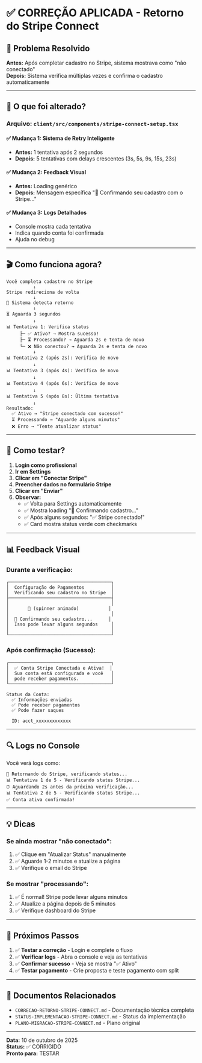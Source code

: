 # ✅ CORREÇÃO APLICADA - Retorno do Stripe Connect

## 🎯 Problema Resolvido

**Antes:** Após completar cadastro no Stripe, sistema mostrava como "não conectado"  
**Depois:** Sistema verifica múltiplas vezes e confirma o cadastro automaticamente

---

## 🔧 O que foi alterado?

### Arquivo: `client/src/components/stripe-connect-setup.tsx`

#### ✅ Mudança 1: Sistema de Retry Inteligente
- **Antes:** 1 tentativa após 2 segundos
- **Depois:** 5 tentativas com delays crescentes (3s, 5s, 9s, 15s, 23s)

#### ✅ Mudança 2: Feedback Visual
- **Antes:** Loading genérico
- **Depois:** Mensagem específica "🔄 Confirmando seu cadastro com o Stripe..."

#### ✅ Mudança 3: Logs Detalhados
- Console mostra cada tentativa
- Indica quando conta foi confirmada
- Ajuda no debug

---

## 🎬 Como funciona agora?

```
Você completa cadastro no Stripe
          ↓
Stripe redireciona de volta
          ↓
🔄 Sistema detecta retorno
          ↓
⏳ Aguarda 3 segundos
          ↓
📊 Tentativa 1: Verifica status
     ├─ ✅ Ativo? → Mostra sucesso!
     ├─ ⏳ Processando? → Aguarda 2s e tenta de novo
     └─ ❌ Não conectou? → Aguarda 2s e tenta de novo
          ↓
📊 Tentativa 2 (após 2s): Verifica de novo
          ↓
📊 Tentativa 3 (após 4s): Verifica de novo
          ↓
📊 Tentativa 4 (após 6s): Verifica de novo
          ↓
📊 Tentativa 5 (após 8s): Última tentativa
          ↓
Resultado:
  ✅ Ativo → "Stripe conectado com sucesso!"
  ⏳ Processando → "Aguarde alguns minutos"
  ❌ Erro → "Tente atualizar status"
```

---

## 🧪 Como testar?

1. **Login como profissional**
2. **Ir em Settings**
3. **Clicar em "Conectar Stripe"**
4. **Preencher dados no formulário Stripe**
5. **Clicar em "Enviar"**
6. **Observar:**
   - ✅ Volta para Settings automaticamente
   - ✅ Mostra loading "🔄 Confirmando cadastro..."
   - ✅ Após alguns segundos: "✅ Stripe conectado!"
   - ✅ Card mostra status verde com checkmarks

---

## 📊 Feedback Visual

### Durante a verificação:
```
┌──────────────────────────────────────┐
│  Configuração de Pagamentos          │
│  Verificando seu cadastro no Stripe  │
├──────────────────────────────────────┤
│                                      │
│       🔄 (spinner animado)           │
│                                      │
│  🔄 Confirmando seu cadastro...      │
│  Isso pode levar alguns segundos     │
│                                      │
└──────────────────────────────────────┘
```

### Após confirmação (Sucesso):
```
┌──────────────────────────────────────┐
│  ✅ Conta Stripe Conectada e Ativa!  │
│  Sua conta está configurada e você   │
│  pode receber pagamentos.            │
└──────────────────────────────────────┘

Status da Conta:
  ✅ Informações enviadas
  ✅ Pode receber pagamentos
  ✅ Pode fazer saques

  ID: acct_xxxxxxxxxxxxx
```

---

## 🔍 Logs no Console

Você verá logs como:

```
🔄 Retornando do Stripe, verificando status...
📊 Tentativa 1 de 5 - Verificando status Stripe...
⏰ Aguardando 2s antes da próxima verificação...
📊 Tentativa 2 de 5 - Verificando status Stripe...
✅ Conta ativa confirmada!
```

---

## 💡 Dicas

### Se ainda mostrar "não conectado":
1. ✅ Clique em "Atualizar Status" manualmente
2. ✅ Aguarde 1-2 minutos e atualize a página
3. ✅ Verifique o email do Stripe

### Se mostrar "processando":
1. ✅ É normal! Stripe pode levar alguns minutos
2. ✅ Atualize a página depois de 5 minutos
3. ✅ Verifique dashboard do Stripe

---

## 📝 Próximos Passos

1. ✅ **Testar a correção** - Login e complete o fluxo
2. ✅ **Verificar logs** - Abra o console e veja as tentativas
3. ✅ **Confirmar sucesso** - Veja se mostra "✅ Ativo"
4. ✅ **Testar pagamento** - Crie proposta e teste pagamento com split

---

## 📄 Documentos Relacionados

- `CORRECAO-RETORNO-STRIPE-CONNECT.md` - Documentação técnica completa
- `STATUS-IMPLEMENTACAO-STRIPE-CONNECT.md` - Status da implementação
- `PLANO-MIGRACAO-STRIPE-CONNECT.md` - Plano original

---

**Data:** 10 de outubro de 2025  
**Status:** ✅ CORRIGIDO  
**Pronto para:** TESTAR

